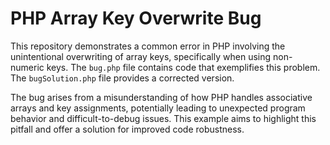 # PHP Array Key Overwrite Bug

This repository demonstrates a common error in PHP involving the unintentional overwriting of array keys, specifically when using non-numeric keys. The `bug.php` file contains code that exemplifies this problem.  The `bugSolution.php` file provides a corrected version.

The bug arises from a misunderstanding of how PHP handles associative arrays and key assignments, potentially leading to unexpected program behavior and difficult-to-debug issues. This example aims to highlight this pitfall and offer a solution for improved code robustness.